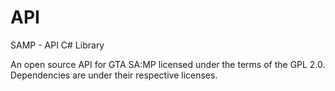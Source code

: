 # API
SAMP - API C# Library

An open source API for GTA SA:MP licensed under the terms of the GPL 2.0. Dependencies are under their respective licenses.